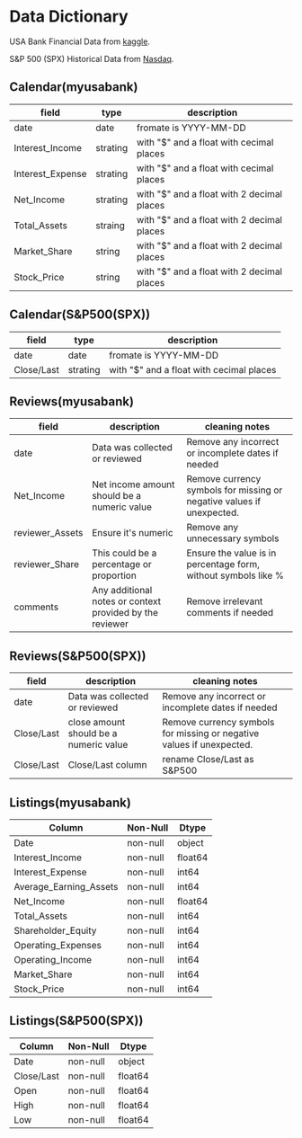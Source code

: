 # Data Dictionary

USA Bank Financial Data from [kaggle](https://www.kaggle.com/datasets/vishalsinghsangral/usa-bank-financial-data).

S&P 500 (SPX) Historical Data from [Nasdaq](https://www.nasdaq.com/market-activity/index/spx/historical?page=1&rows_per_page=10&timeline=y10).

## Calendar(myusabank)

| field| type | description|
| -----| ----------- | -------------- |
| date | date | fromate is YYYY-MM-DD |
| Interest_Income | strating | with "$" and a float with cecimal places |
| Interest_Expense | strating | with "$" and a float with cecimal places |
| Net_Income | strating | with "$" and a float with 2 decimal places |
| Total_Assets | straing | with "$" and a float with 2 decimal places |
| Market_Share | string | with "$" and a float with 2 decimal places |
| Stock_Price | string | with "$" and a float with 2 decimal places |

## Calendar(S&P500(SPX))

| field | type | description |
| -----| ----------- | -------------- |
| date | date | fromate is YYYY-MM-DD |
| Close/Last | strating | with "$" and a float with cecimal places |

## Reviews(myusabank)

| field| description | cleaning notes |
| -----| ----------- | -------------- |
| date | Data was collected or reviewed| Remove any incorrect or incomplete dates if needed |
| Net_Income | Net income amount should be a numeric value | Remove currency symbols for missing or negative values if unexpected. |
| reviewer_Assets | Ensure it's numeric | Remove any unnecessary symbols |
| reviewer_Share | This could be a percentage or proportion | Ensure the value is in percentage form, without symbols like % |
| comments | Any additional notes or context provided by the reviewer | Remove irrelevant comments if needed |

## Reviews(S&P500(SPX))

| field| description | cleaning notes |
| -----| ----------- | -------------- |
| date | Data was collected or reviewed| Remove any incorrect or incomplete dates if needed |
| Close/Last | close amount should be a numeric value | Remove currency symbols for missing or negative values if unexpected. |
| Close/Last | Close/Last column | rename Close/Last as S&P500 |

## Listings(myusabank)

| Column | Non-Null | Dtype |
| ------ | -------- | ----- |
| Date | non-null | object |
| Interest_Income | non-null | float64 |
| Interest_Expense | non-null | int64 |
| Average_Earning_Assets | non-null | int64 |
| Net_Income | non-null | float64 |
| Total_Assets | non-null | int64 |
| Shareholder_Equity | non-null | int64 |
| Operating_Expenses | non-null | int64 |
| Operating_Income | non-null | int64 |
| Market_Share | non-null | int64 |
| Stock_Price | non-null | int64 |

## Listings(S&P500(SPX))

| Column | Non-Null | Dtype |  
| ------ | -------- | ----- |
| Date | non-null | object |
| Close/Last | non-null | float64 |
| Open | non-null | float64 |
| High | non-null | float64 |
| Low | non-null | float64 |
